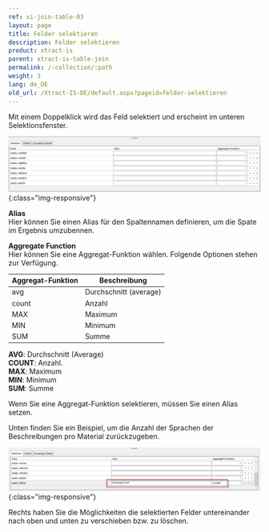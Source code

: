 ```yaml
---
ref: xi-join-table-03
layout: page
title: Felder selektieren
description: Felder selektieren
product: xtract-is
parent: xtract-is-table-join
permalink: /:collection/:path
weight: 3
lang: de_DE
old_url: /Xtract-IS-DE/default.aspx?pageid=felder-selektieren
---
```


Mit einem Doppelklick wird das Feld selektiert und erscheint im unteren Selektionsfenster.

![tj-selected-columns](/img/content/tj-selected-columns.jpg){:class="img-responsive"}

**Alias**<br>
Hier können Sie einen Alias für den Spaltennamen definieren, um die Spate im Ergebnis umzubennen. 

**Aggregate Function** <br>
Hier können Sie eine Aggregat-Funktion wählen. Folgende Optionen stehen zur Verfügung.<br>

| **Aggregat-Funktion** | **Beschreibung**  |
|------------|------------------------|
| avg     | Durchschnitt (average)        
| count      | Anzahl    |                                                              
| MAX     | Maximum    | 
| MIN    | Minimum| 
| SUM   | Summe| 

**AVG**: Durchschnitt (Average)<br>
**COUNT**: Anzahl. <br>
**MAX**: Maximum<br>
**MIN**: Minimum<br>
**SUM**: Summe<br>

Wenn Sie eine Aggregat-Funktion selektieren, müssen Sie einen Alias setzen. 

Unten finden Sie ein Beispiel, um die Anzahl der Sprachen der Beschreibungen pro Material zurückzugeben. 

![tj-aggregate-count](/img/content/tj-aggregate-count.jpg){:class="img-responsive"}

Rechts haben Sie die Möglichkeiten die selektierten Felder untereinander nach oben und unten zu verschieben bzw. zu löschen.